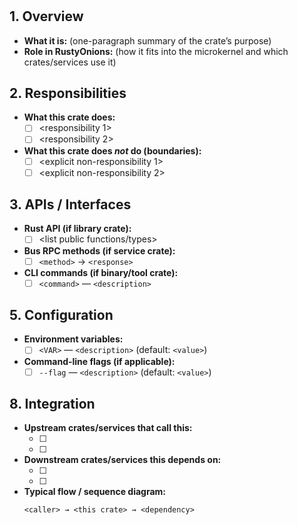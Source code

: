# <Crate Name>

## 1. Overview
- **What it is:** (one-paragraph summary of the crate’s purpose)
- **Role in RustyOnions:** (how it fits into the microkernel and which crates/services use it)

## 2. Responsibilities
- **What this crate does:**
  - [ ] <responsibility 1>
  - [ ] <responsibility 2>
- **What this crate does *not* do (boundaries):**
  - [ ] <explicit non-responsibility 1>
  - [ ] <explicit non-responsibility 2>

## 3. APIs / Interfaces
- **Rust API (if library crate):**  
  - [ ] <list public functions/types>
- **Bus RPC methods (if service crate):**  
  - [ ] `<method>` → `<response>`
- **CLI commands (if binary/tool crate):**  
  - [ ] `<command>` — `<description>`

## 5. Configuration
- **Environment variables:**  
  - [ ] `<VAR>` — `<description>` (default: `<value>`)
- **Command-line flags (if applicable):**  
  - [ ] `--flag` — `<description>` (default: `<value>`)

## 8. Integration
- **Upstream crates/services that call this:**  
  - [ ] <crate A>
  - [ ] <crate B>
- **Downstream crates/services this depends on:**  
  - [ ] <crate C>
  - [ ] <crate D>
- **Typical flow / sequence diagram:**  
  ```text
  <caller> → <this crate> → <dependency>
